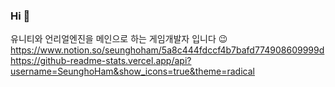 ### Hi 👋

유니티와 언리얼엔진을 메인으로 하는 게임개발자 입니다 😉
https://www.notion.so/seunghoham/5a8c444fdccf4b7bafd774908609999d
https://github-readme-stats.vercel.app/api?username=SeunghoHam&show_icons=true&theme=radical
